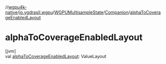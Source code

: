 //[wgpu4k-native](../../../../index.md)/[io.ygdrasil.wgpu](../../index.md)/[WGPUMultisampleState](../index.md)/[Companion](index.md)/[alphaToCoverageEnabledLayout](alpha-to-coverage-enabled-layout.md)

# alphaToCoverageEnabledLayout

[jvm]\
val [alphaToCoverageEnabledLayout](alpha-to-coverage-enabled-layout.md): ValueLayout